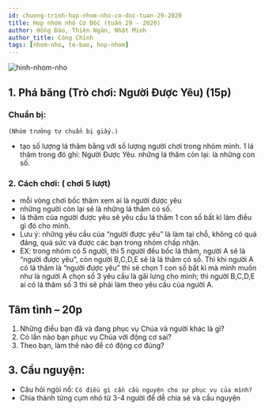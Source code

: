 ```yaml
---
id: chuong-trinh-hop-nhom-nho-co-doc-tuan-29-2020
title: Họp nhóm nhỏ Cơ Đốc (tuần 29 - 2020)
author: Hồng Đào, Thiên Ngân, Nhật Minh
author_title: Công Chính
tags: [nhom-nho, te-bao, hop-nhom]
---
```


![hinh-nhom-nho](https://images.unsplash.com/photo-1529156069898-49953e39b3ac?ixlib=rb-1.2.1&ixid=eyJhcHBfaWQiOjEyMDd9&auto=format&fit=crop&w=3289&q=80)

## 1. Phá băng (Trò chơi: Người Được Yêu) (15p)

### Chuẩn bị:
`(Nhóm trưởng tự chuẩn bị giấy.)`

- tạo số lượng lá thăm bằng với số lượng người chơi trong nhóm mình. 1 lá thăm trong đó ghi: Người Được Yêu.
những lá thăm còn lại: là những con số.

### 2. Cách chơi: ( chơi 5 lượt)
- mỗi vòng chơi bốc thăm xem ai là người được yêu
- những người còn lại sẽ là những lá thăm có số.
- lá thăm của người được yêu sẽ yêu cầu lá thăm 1 con số bất kì làm điều gì đó cho mình.
- Lưu ý: những yêu cầu của “người được yêu” là làm tại chỗ, không có quá đáng, quá sức và được các bạn trong nhóm chấp nhận.
- EX: trong nhóm có 5 người, thì 5 người đều bốc lá thăm, người A sẽ là “người được yêu”, còn người B,C,D,E sẽ là lá thăm có số. Thì khi người A có lá thăm là “người được yêu” thì sẽ chọn 1 con số bất kì mà mình muốn như là người A chọn số 3 yêu cầu là gãi lưng cho mình; thì người B,C,D,E ai có lá thăm số 3 thì sẽ phải làm theo yêu cầu của người A.

## Tâm tình – 20p
1. Những điều bạn đã và đang phục vụ Chúa và người khác là gì? 
2. Có lần nào bạn phục vụ Chúa với động cơ sai?
3. Theo bạn, làm thế nào để có động cơ đúng?

## 3. Cầu nguyện:

- Câu hỏi ngòi nổ: `Có điều gì cần cầu nguyện cho sự phục vụ của mình?`
- Chia thành từng cụm nhỏ từ 3-4 người để dễ chia sẻ và cầu nguyện
